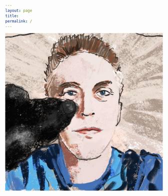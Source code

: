 ```yaml
---
layout: page
title: 
permalink: /
---
```


<div class="image">
        <img src="/assets/images/slabgorb.jpg" alt="Slabgorb" loading="lazy" />
</div>
